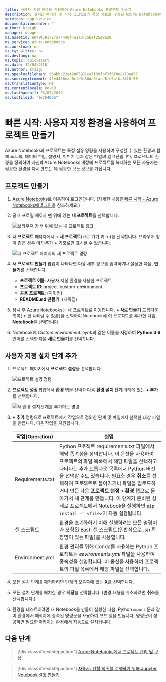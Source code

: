 ```yaml
---
title: 사용자 지정 환경을 사용하여 Azure Notebooks 프로젝트 만들기
description: 설치된 패키지 및 시작 스크립트의 특정 세트로 구성된 Azure Notebooks에서 새 프로젝트를 만듭니다.
services: app-service
documentationcenter: ''
author: kraigb
manager: douge
ms.assetid: e049f591-27a7-440f-a1a3-c5bef25e8a28
ms.service: azure-notebooks
ms.workload: na
ms.tgt_pltfrm: na
ms.devlang: na
ms.topic: quickstart
ms.date: 12/04/2018
ms.author: kraigb
ms.openlocfilehash: 954bbc22e42865991ca7f38fbf3f6f0e8e78a437
ms.sourcegitcommit: 45e4466eac6cfd6a30da9facd8fe6afba64f6f50
ms.translationtype: HT
ms.contentlocale: ko-KR
ms.lasthandoff: 06/07/2019
ms.locfileid: "66754035"
---
```

# <a name="quickstart-create-a-project-with-a-custom-environment"></a>빠른 시작: 사용자 지정 환경을 사용하여 프로젝트 만들기

Azure Notebooks의 프로젝트는 특정 설정 명령을 사용하여 구성할 수 있는 환경과 함께 노트북, 데이터 파일, 설명서, 이미지 등과 같은 파일의 컬렉션입니다. 프로젝트의 환경을 정의하여 자신의 Azure Notebooks 계정에 프로젝트를 복제하는 모든 사용자는 필요한 환경을 다시 만드는 데 필요한 모든 정보를 가집니다.

## <a name="create-a-project"></a>프로젝트 만들기

1. [Azure Notebooks](https://notebooks.azure.com)로 이동하여 로그인합니다. (자세한 내용은 [빠른 시작 - Azure Notebooks에 로그인](quickstart-sign-in-azure-notebooks.md)을 참조하세요.)

1. 공개 프로필 페이지 맨 위에 있는 **내 프로젝트**를 선택합니다.

    ![브라우저 창 맨 위에 있는 내 프로젝트 링크](media/quickstarts/my-projects-link.png)

1. **내 프로젝트** 페이지에서 **+ 새 프로젝트**(바로 가기 키: n)를 선택합니다. 브라우저 창이 좁은 경우 이 단추가 **+** 기호로만 표시될 수 있습니다.

    ![내 프로젝트 페이지의 새 프로젝트 명령](media/quickstarts/new-project-command.png)

1. **새 프로젝트 만들기** 팝업이 나타나면 다음 세부 정보를 입력하거나 설정한 다음, **만들기**를 선택합니다.

    - **프로젝트 이름**: 사용자 지정 환경을 사용한 프로젝트
    - **프로젝트 ID**: project-custom-environment
    - **공용 프로젝트**: (지워짐)
    - **README.md 만들기**: (지워짐)

1. 잠시 후 Azure Notebooks는 새 프로젝트로 이동합니다. **+ 새로 만들기** 드롭다운 목록( **+** 만 나타날 수 있음)을 선택하여 Notebook에 이 프로젝트를 추가한 다음, **Notebook**을 선택합니다.

1. Notebook에 *Custom environment.ipynb*와 같은 이름을 지정하여 **Python 3.6** 언어를 선택한 다음 **새로 만들기**를 선택합니다.

## <a name="add-a-custom-setup-step"></a>사용자 지정 설치 단계 추가

1. 프로젝트 페이지에서 **프로젝트 설정**을 선택합니다.

    ![프로젝트 설정 명령](media/quickstarts/project-settings-command.png)

1. **프로젝트 설정** 팝업에서 **환경** 탭을 선택한 다음 **환경 설치 단계** 아래에 있는 **+ 추가**를 선택합니다.

    ![새 환경 설치 단계를 추가하는 명령](media/quickstarts/environment-add-command.png)

1. **+ 추가** 명령으로 프로젝트에서 작업으로 정의한 단계 및 파일에서 선택한 대상 파일을 만듭니다. 다음 작업을 지원합니다.

    | 작업(Operation) | 설명 |
    | --- | --- |
    | Requirements.txt | Python 프로젝트 requirements.txt 파일에서 해당 종속성을 정의합니다. 이 옵션을 사용하여 프로젝트의 파일 목록에서 해당 파일을 선택하고 나타나는 추가 드롭다운 목록에서 Python 버전을 선택할 수도 있습니다. 필요한 경우 **취소**를 선택하여 프로젝트로 돌아가거나 파일을 업로드하거나 만든 다음 **프로젝트 설정** > **환경** 탭으로 돌아가서 새 단계를 만듭니다. 이 단계가 준비된 상태로 프로젝트에서 Notebook을 실행하면 `pip install -r <file>`이 자동 실행됩니다. |
    | 셸 스크립트 | 환경을 초기화하기 이해 실행하려는 모든 명령어가 포함된 Bash 셸 스크립트(일반적으로 *.sh* 확장명이 있는 파일)를 사용합니다. |
    | Environment.yml | 환경 관리를 위해 Conda를 사용하는 Python 프로젝트는 *environments.yml* 파일을 사용하여 종속성을 설명합니다. 이 옵션을 사용하여 프로젝트의 파일 목록에서 해당 파일을 선택합니다. |

1. 모든 설치 단계를 제거하려면 단계의 오른쪽에 있는 **X**를 선택합니다.

1. 모든 설치 단계를 배치한 경우 **저장**을 선택합니다. (변경 내용을 취소하려면 **취소**를 선택합니다.)

1. 환경을 테스트하려면 새 Notebook을 만들어 실행한 다음, Python`import` 문과 같이 환경에서 패키지에 종속된 명령문을 사용하여 코드 셀을 만듭니다. 명령문이 성공하면 필요한 패키지는 환경에서 자동으로 설치됩니다.

## <a name="next-steps"></a>다음 단계

> [!div class="nextstepaction"]
> [Azure Notebooks에서 프로젝트 관리 및 구성](configure-manage-azure-notebooks-projects.md)

> [!div class="nextstepaction"]
> [자습서: 선형 회귀를 수행하기 위해 Jupyter Notebook 실행 만들기](tutorial-create-run-jupyter-notebook.md)
